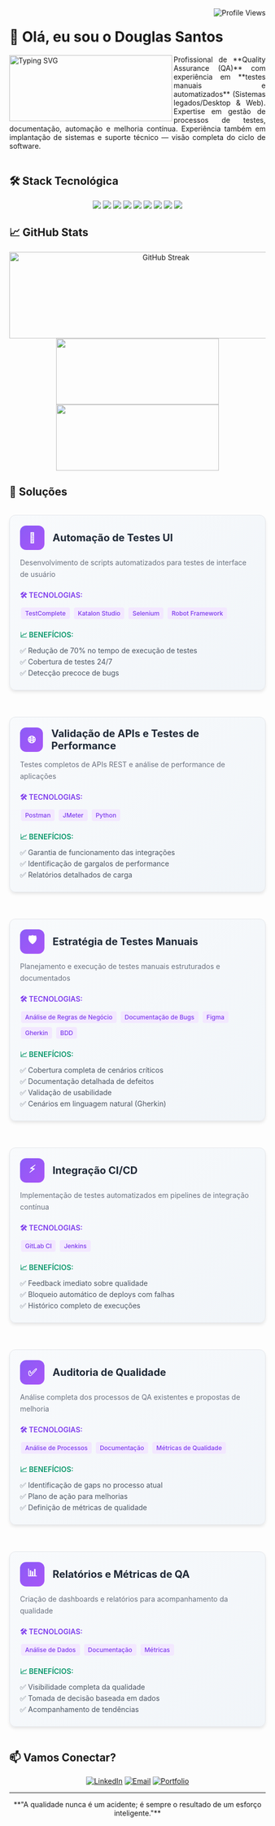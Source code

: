 <a href="https://komarev.com/ghpvc/?username=Douglasjash">
<img align="right" src="https://komarev.com/ghpvc/?username=Douglasjash&color=blue&style=flat-square&label=Profile+Views" alt="Profile Views">
</a>
<h1>👋 Olá, eu sou o Douglas Santos</h1>

<a>
<img align="left" width="320" height="130" src="https://readme-typing-svg.herokuapp.com?font=Fira+Code&pause=1000&color=2F81F7&left=true&left=true&width=320&lines=Quality+Assurance+Engineer;Test+Automation+Specialist;Software+Quality+Advocate" alt="Typing SVG"  >
</a>
<div align="justify">
Profissional de **Quality Assurance (QA)** com experiência em **testes manuais e automatizados** (Sistemas legados/Desktop & Web).  
Expertise em gestão de processos de testes, documentação, automação e melhoria contínua.  
Experiência também em implantação de sistemas e suporte técnico — visão completa do ciclo de software.
</div>

<br>

## 🛠️ Stack Tecnológica

<p align="center">
  <img src="https://img.shields.io/badge/Robot%20Framework-7b2cbf?style=for-the-badge&logo=robotframework&logoColor=white"/>
  <img src="https://img.shields.io/badge/Selenium-43B02A?style=for-the-badge&logo=selenium&logoColor=white"/>
  <img src="https://img.shields.io/badge/Katalon%20Studio-00AEEF?style=for-the-badge&logo=testing-library&logoColor=white"/>
  <img src="https://img.shields.io/badge/Postman-FF6C37?style=for-the-badge&logo=postman&logoColor=white"/>
  <img src="https://img.shields.io/badge/Jenkins-D24939?style=for-the-badge&logo=jenkins&logoColor=white"/>
  <img src="https://img.shields.io/badge/GitLab%20CI-FC6D26?style=for-the-badge&logo=gitlab&logoColor=white"/>
  <img src="https://img.shields.io/badge/Python-3776AB?style=for-the-badge&logo=python&logoColor=white"/>
  <img src="https://img.shields.io/badge/JavaScript-F7DF1E?style=for-the-badge&logo=javascript&logoColor=black"/>
  <img src="https://img.shields.io/badge/Figma-F24E1E?style=for-the-badge&logo=figma&logoColor=white"/>
</p>

## 📈 GitHub Stats

<div align="center">
  <img width="600" height="170" src="https://github-readme-streak-stats.herokuapp.com/?user=Douglasjash&theme=tokyonight" alt="GitHub Streak" />
  <br>
  <img width="320" height="130" src="https://github-readme-stats.vercel.app/api?username=Douglasjash&show_icons=true&theme=tokyonight&include_all_commits=true&count_private=true">
  <img width="320" height="130" src="https://github-readme-stats.vercel.app/api/top-langs/?username=Douglasjash&layout=compact&langs_count=7&theme=tokyonight">
  
</div>


## 🎯 Soluções


<!-- INÍCIO DOS CARDS DE SOLUÇÕES - GERADO AUTOMATICAMENTE -->
<div style="display: grid; gap: 20px;">

<div style="border: 1px solid #e5e7eb; border-radius: 12px; padding: 20px; margin: 16px 0; background: linear-gradient(135deg, #f8fafc 0%, #f1f5f9 100%); box-shadow: 0 4px 6px -1px rgba(0, 0, 0, 0.1);">
  <div style="display: flex; align-items: center; margin-bottom: 12px;">
    <div style="width: 48px; height: 48px; background: linear-gradient(135deg, #8b5cf6 0%, #a855f7 100%); border-radius: 12px; display: flex; align-items: center; justify-content: center; margin-right: 16px;">
      <span style="color: white; font-size: 20px; font-weight: bold;">🤖</span>
    </div>
    <h3 style="margin: 0; font-size: 20px; font-weight: bold; color: #1f2937;">Automação de Testes UI</h3>
  </div>
  
  <p style="color: #6b7280; margin-bottom: 16px; line-height: 1.6;">Desenvolvimento de scripts automatizados para testes de interface de usuário</p>
  
  <div style="margin-bottom: 16px;">
    <h4 style="font-size: 14px; font-weight: 600; color: #7c3aed; margin-bottom: 8px;">🛠️ TECNOLOGIAS:</h4>
    <div style="display: flex; flex-wrap: wrap; gap: 4px;">
      <span style="background-color: #f3e8ff; color: #7c3aed; padding: 4px 8px; border-radius: 4px; font-size: 12px; font-weight: 500; margin: 2px;">TestComplete</span> <span style="background-color: #f3e8ff; color: #7c3aed; padding: 4px 8px; border-radius: 4px; font-size: 12px; font-weight: 500; margin: 2px;">Katalon Studio</span> <span style="background-color: #f3e8ff; color: #7c3aed; padding: 4px 8px; border-radius: 4px; font-size: 12px; font-weight: 500; margin: 2px;">Selenium</span> <span style="background-color: #f3e8ff; color: #7c3aed; padding: 4px 8px; border-radius: 4px; font-size: 12px; font-weight: 500; margin: 2px;">Robot Framework</span>
    </div>
  </div>
  
  <div>
    <h4 style="font-size: 14px; font-weight: 600; color: #059669; margin-bottom: 8px;">📈 BENEFÍCIOS:</h4>
    <ul style="margin: 0; padding-left: 0; list-style: none;">
      <li style="margin: 4px 0; font-size: 14px; color: #4b5563;">✅ Redução de 70% no tempo de execução de testes</li><li style="margin: 4px 0; font-size: 14px; color: #4b5563;">✅ Cobertura de testes 24/7</li><li style="margin: 4px 0; font-size: 14px; color: #4b5563;">✅ Detecção precoce de bugs</li>
    </ul>
  </div>
</div>
<div style="border: 1px solid #e5e7eb; border-radius: 12px; padding: 20px; margin: 16px 0; background: linear-gradient(135deg, #f8fafc 0%, #f1f5f9 100%); box-shadow: 0 4px 6px -1px rgba(0, 0, 0, 0.1);">
  <div style="display: flex; align-items: center; margin-bottom: 12px;">
    <div style="width: 48px; height: 48px; background: linear-gradient(135deg, #8b5cf6 0%, #a855f7 100%); border-radius: 12px; display: flex; align-items: center; justify-content: center; margin-right: 16px;">
      <span style="color: white; font-size: 20px; font-weight: bold;">🌐</span>
    </div>
    <h3 style="margin: 0; font-size: 20px; font-weight: bold; color: #1f2937;">Validação de APIs e Testes de Performance</h3>
  </div>
  
  <p style="color: #6b7280; margin-bottom: 16px; line-height: 1.6;">Testes completos de APIs REST e análise de performance de aplicações</p>
  
  <div style="margin-bottom: 16px;">
    <h4 style="font-size: 14px; font-weight: 600; color: #7c3aed; margin-bottom: 8px;">🛠️ TECNOLOGIAS:</h4>
    <div style="display: flex; flex-wrap: wrap; gap: 4px;">
      <span style="background-color: #f3e8ff; color: #7c3aed; padding: 4px 8px; border-radius: 4px; font-size: 12px; font-weight: 500; margin: 2px;">Postman</span> <span style="background-color: #f3e8ff; color: #7c3aed; padding: 4px 8px; border-radius: 4px; font-size: 12px; font-weight: 500; margin: 2px;">JMeter</span> <span style="background-color: #f3e8ff; color: #7c3aed; padding: 4px 8px; border-radius: 4px; font-size: 12px; font-weight: 500; margin: 2px;">Python</span>
    </div>
  </div>
  
  <div>
    <h4 style="font-size: 14px; font-weight: 600; color: #059669; margin-bottom: 8px;">📈 BENEFÍCIOS:</h4>
    <ul style="margin: 0; padding-left: 0; list-style: none;">
      <li style="margin: 4px 0; font-size: 14px; color: #4b5563;">✅ Garantia de funcionamento das integrações</li><li style="margin: 4px 0; font-size: 14px; color: #4b5563;">✅ Identificação de gargalos de performance</li><li style="margin: 4px 0; font-size: 14px; color: #4b5563;">✅ Relatórios detalhados de carga</li>
    </ul>
  </div>
</div>
<div style="border: 1px solid #e5e7eb; border-radius: 12px; padding: 20px; margin: 16px 0; background: linear-gradient(135deg, #f8fafc 0%, #f1f5f9 100%); box-shadow: 0 4px 6px -1px rgba(0, 0, 0, 0.1);">
  <div style="display: flex; align-items: center; margin-bottom: 12px;">
    <div style="width: 48px; height: 48px; background: linear-gradient(135deg, #8b5cf6 0%, #a855f7 100%); border-radius: 12px; display: flex; align-items: center; justify-content: center; margin-right: 16px;">
      <span style="color: white; font-size: 20px; font-weight: bold;">🛡️</span>
    </div>
    <h3 style="margin: 0; font-size: 20px; font-weight: bold; color: #1f2937;">Estratégia de Testes Manuais</h3>
  </div>
  
  <p style="color: #6b7280; margin-bottom: 16px; line-height: 1.6;">Planejamento e execução de testes manuais estruturados e documentados</p>
  
  <div style="margin-bottom: 16px;">
    <h4 style="font-size: 14px; font-weight: 600; color: #7c3aed; margin-bottom: 8px;">🛠️ TECNOLOGIAS:</h4>
    <div style="display: flex; flex-wrap: wrap; gap: 4px;">
      <span style="background-color: #f3e8ff; color: #7c3aed; padding: 4px 8px; border-radius: 4px; font-size: 12px; font-weight: 500; margin: 2px;">Análise de Regras de Negócio</span> <span style="background-color: #f3e8ff; color: #7c3aed; padding: 4px 8px; border-radius: 4px; font-size: 12px; font-weight: 500; margin: 2px;">Documentação de Bugs</span> <span style="background-color: #f3e8ff; color: #7c3aed; padding: 4px 8px; border-radius: 4px; font-size: 12px; font-weight: 500; margin: 2px;">Figma</span> <span style="background-color: #f3e8ff; color: #7c3aed; padding: 4px 8px; border-radius: 4px; font-size: 12px; font-weight: 500; margin: 2px;">Gherkin</span> <span style="background-color: #f3e8ff; color: #7c3aed; padding: 4px 8px; border-radius: 4px; font-size: 12px; font-weight: 500; margin: 2px;">BDD</span>
    </div>
  </div>
  
  <div>
    <h4 style="font-size: 14px; font-weight: 600; color: #059669; margin-bottom: 8px;">📈 BENEFÍCIOS:</h4>
    <ul style="margin: 0; padding-left: 0; list-style: none;">
      <li style="margin: 4px 0; font-size: 14px; color: #4b5563;">✅ Cobertura completa de cenários críticos</li><li style="margin: 4px 0; font-size: 14px; color: #4b5563;">✅ Documentação detalhada de defeitos</li><li style="margin: 4px 0; font-size: 14px; color: #4b5563;">✅ Validação de usabilidade</li><li style="margin: 4px 0; font-size: 14px; color: #4b5563;">✅ Cenários em linguagem natural (Gherkin)</li>
    </ul>
  </div>
</div>
<div style="border: 1px solid #e5e7eb; border-radius: 12px; padding: 20px; margin: 16px 0; background: linear-gradient(135deg, #f8fafc 0%, #f1f5f9 100%); box-shadow: 0 4px 6px -1px rgba(0, 0, 0, 0.1);">
  <div style="display: flex; align-items: center; margin-bottom: 12px;">
    <div style="width: 48px; height: 48px; background: linear-gradient(135deg, #8b5cf6 0%, #a855f7 100%); border-radius: 12px; display: flex; align-items: center; justify-content: center; margin-right: 16px;">
      <span style="color: white; font-size: 20px; font-weight: bold;">⚡</span>
    </div>
    <h3 style="margin: 0; font-size: 20px; font-weight: bold; color: #1f2937;">Integração CI/CD</h3>
  </div>
  
  <p style="color: #6b7280; margin-bottom: 16px; line-height: 1.6;">Implementação de testes automatizados em pipelines de integração contínua</p>
  
  <div style="margin-bottom: 16px;">
    <h4 style="font-size: 14px; font-weight: 600; color: #7c3aed; margin-bottom: 8px;">🛠️ TECNOLOGIAS:</h4>
    <div style="display: flex; flex-wrap: wrap; gap: 4px;">
      <span style="background-color: #f3e8ff; color: #7c3aed; padding: 4px 8px; border-radius: 4px; font-size: 12px; font-weight: 500; margin: 2px;">GitLab CI</span> <span style="background-color: #f3e8ff; color: #7c3aed; padding: 4px 8px; border-radius: 4px; font-size: 12px; font-weight: 500; margin: 2px;">Jenkins</span>
    </div>
  </div>
  
  <div>
    <h4 style="font-size: 14px; font-weight: 600; color: #059669; margin-bottom: 8px;">📈 BENEFÍCIOS:</h4>
    <ul style="margin: 0; padding-left: 0; list-style: none;">
      <li style="margin: 4px 0; font-size: 14px; color: #4b5563;">✅ Feedback imediato sobre qualidade</li><li style="margin: 4px 0; font-size: 14px; color: #4b5563;">✅ Bloqueio automático de deploys com falhas</li><li style="margin: 4px 0; font-size: 14px; color: #4b5563;">✅ Histórico completo de execuções</li>
    </ul>
  </div>
</div>
<div style="border: 1px solid #e5e7eb; border-radius: 12px; padding: 20px; margin: 16px 0; background: linear-gradient(135deg, #f8fafc 0%, #f1f5f9 100%); box-shadow: 0 4px 6px -1px rgba(0, 0, 0, 0.1);">
  <div style="display: flex; align-items: center; margin-bottom: 12px;">
    <div style="width: 48px; height: 48px; background: linear-gradient(135deg, #8b5cf6 0%, #a855f7 100%); border-radius: 12px; display: flex; align-items: center; justify-content: center; margin-right: 16px;">
      <span style="color: white; font-size: 20px; font-weight: bold;">✅</span>
    </div>
    <h3 style="margin: 0; font-size: 20px; font-weight: bold; color: #1f2937;">Auditoria de Qualidade</h3>
  </div>
  
  <p style="color: #6b7280; margin-bottom: 16px; line-height: 1.6;">Análise completa dos processos de QA existentes e propostas de melhoria</p>
  
  <div style="margin-bottom: 16px;">
    <h4 style="font-size: 14px; font-weight: 600; color: #7c3aed; margin-bottom: 8px;">🛠️ TECNOLOGIAS:</h4>
    <div style="display: flex; flex-wrap: wrap; gap: 4px;">
      <span style="background-color: #f3e8ff; color: #7c3aed; padding: 4px 8px; border-radius: 4px; font-size: 12px; font-weight: 500; margin: 2px;">Análise de Processos</span> <span style="background-color: #f3e8ff; color: #7c3aed; padding: 4px 8px; border-radius: 4px; font-size: 12px; font-weight: 500; margin: 2px;">Documentação</span> <span style="background-color: #f3e8ff; color: #7c3aed; padding: 4px 8px; border-radius: 4px; font-size: 12px; font-weight: 500; margin: 2px;">Métricas de Qualidade</span>
    </div>
  </div>
  
  <div>
    <h4 style="font-size: 14px; font-weight: 600; color: #059669; margin-bottom: 8px;">📈 BENEFÍCIOS:</h4>
    <ul style="margin: 0; padding-left: 0; list-style: none;">
      <li style="margin: 4px 0; font-size: 14px; color: #4b5563;">✅ Identificação de gaps no processo atual</li><li style="margin: 4px 0; font-size: 14px; color: #4b5563;">✅ Plano de ação para melhorias</li><li style="margin: 4px 0; font-size: 14px; color: #4b5563;">✅ Definição de métricas de qualidade</li>
    </ul>
  </div>
</div>
<div style="border: 1px solid #e5e7eb; border-radius: 12px; padding: 20px; margin: 16px 0; background: linear-gradient(135deg, #f8fafc 0%, #f1f5f9 100%); box-shadow: 0 4px 6px -1px rgba(0, 0, 0, 0.1);">
  <div style="display: flex; align-items: center; margin-bottom: 12px;">
    <div style="width: 48px; height: 48px; background: linear-gradient(135deg, #8b5cf6 0%, #a855f7 100%); border-radius: 12px; display: flex; align-items: center; justify-content: center; margin-right: 16px;">
      <span style="color: white; font-size: 20px; font-weight: bold;">📊</span>
    </div>
    <h3 style="margin: 0; font-size: 20px; font-weight: bold; color: #1f2937;">Relatórios e Métricas de QA</h3>
  </div>
  
  <p style="color: #6b7280; margin-bottom: 16px; line-height: 1.6;">Criação de dashboards e relatórios para acompanhamento da qualidade</p>
  
  <div style="margin-bottom: 16px;">
    <h4 style="font-size: 14px; font-weight: 600; color: #7c3aed; margin-bottom: 8px;">🛠️ TECNOLOGIAS:</h4>
    <div style="display: flex; flex-wrap: wrap; gap: 4px;">
      <span style="background-color: #f3e8ff; color: #7c3aed; padding: 4px 8px; border-radius: 4px; font-size: 12px; font-weight: 500; margin: 2px;">Análise de Dados</span> <span style="background-color: #f3e8ff; color: #7c3aed; padding: 4px 8px; border-radius: 4px; font-size: 12px; font-weight: 500; margin: 2px;">Documentação</span> <span style="background-color: #f3e8ff; color: #7c3aed; padding: 4px 8px; border-radius: 4px; font-size: 12px; font-weight: 500; margin: 2px;">Métricas</span>
    </div>
  </div>
  
  <div>
    <h4 style="font-size: 14px; font-weight: 600; color: #059669; margin-bottom: 8px;">📈 BENEFÍCIOS:</h4>
    <ul style="margin: 0; padding-left: 0; list-style: none;">
      <li style="margin: 4px 0; font-size: 14px; color: #4b5563;">✅ Visibilidade completa da qualidade</li><li style="margin: 4px 0; font-size: 14px; color: #4b5563;">✅ Tomada de decisão baseada em dados</li><li style="margin: 4px 0; font-size: 14px; color: #4b5563;">✅ Acompanhamento de tendências</li>
    </ul>
  </div>
</div>
</div>
<!-- FIM DOS CARDS DE SOLUÇÕES -->

## 📫 Vamos Conectar?

<div align="center">

[![LinkedIn](https://img.shields.io/badge/LinkedIn-0077B5?style=for-the-badge&logo=linkedin&logoColor=white)](https://linkedin.com/in/douglassssantos)
[![Email](https://img.shields.io/badge/Email-D14836?style=for-the-badge&logo=gmail&logoColor=white)](mailto:douglas.si.sa@gmail.com)
[![Portfolio](https://img.shields.io/badge/Portfolio-000000?style=for-the-badge&logo=vercel&logoColor=white)](https://douglas-si-sa-portifolio.vercel.app)

</div>

---
 <p align="center"> 
  **"A qualidade nunca é um acidente; é sempre o resultado de um esforço inteligente."**
 </p>
